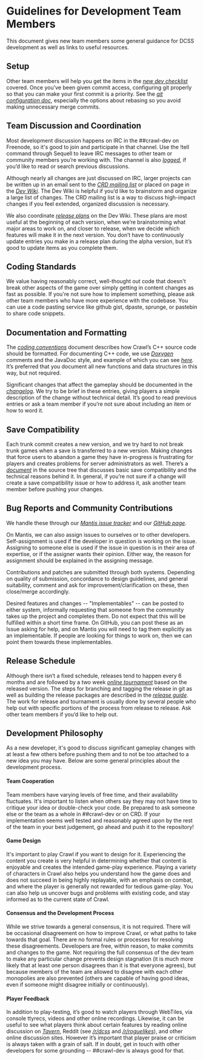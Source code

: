 # Guidelines for Development Team Members

This document gives new team members some general guidance for DCSS development as well as links to useful resources.

## Setup

Other team members will help you get the items in the [*new dev checklist*](../team/new_dev_checklist.txt) covered. Once you’ve been given commit access, configuring git properly so that you can make your first commit is a priority. See the [*git configuration doc*](../git/config.txt), especially the options about rebasing so you avoid making unnecessary merge commits.

## Team Discussion and Coordination

Most development discussion happens on IRC in the \#\#crawl-dev on Freenode, so it's good to join and participate in that channel. Use the !tell command through Sequell to leave IRC messages to other team or community members you’re working with. The channel is also [*logged*](http://s-z.org/crawl-dev/#), if you’d like to read or search previous discussions.

Although nearly all changes are just discussed on IRC, larger projects can be written up in an email sent to the [*CRD mailing list*](http://sourceforge.net/p/crawl-ref/mailman/crawl-ref-discuss/) or placed on page in the [*Dev Wiki*](https://crawl.develz.org/wiki/doku.php). The Dev Wiki is helpful if you’d like to brainstorm and organize a large list of changes. The CRD mailing list is a way to discuss high-impact changes if you feel extended, organized discussion is necessary.

We also coordinate [*release plans*](https://crawl.develz.org/wiki/doku.php?id=dcss:planning:release_plans) on the Dev Wiki. These plans are most useful at the beginning of each version, when we’re brainstorming what major areas to work on, and closer to release, when we decide which features will make it in the next version. You don’t have to continuously update entries you make in a release plan during the alpha version, but it’s good to update items as you complete them.

## Coding Standards

We value having reasonably correct, well-thought out code that doesn't break other aspects of the game over simply getting in content changes as fast as possible. If you're not sure how to implement something, please ask other team members who have more experience with the codebase. You can use a code pasting service like github gist, dpaste, sprunge, or pastebin to share code snippets.

## Documentation and Formatting

The [*coding conventions*](http://s-z.org/neil/git/?p=crawl.git;a=blob;f=crawl-ref/docs/develop/coding_conventions.txt) document describes how Crawl’s C++ source code should be formatted. For documenting C++ code, we use [*Doxygen*](http://www.stack.nl/~dimitri/doxygen/index.html) comments and the JavaDoc style, and example of which you can see [*here*](http://s-z.org/neil/git/?p=crawl.git;a=blob;f=crawl-ref/source/ability.cc#l3553). It’s preferred that you document all new functions and data structures in this way, but not required.

Significant changes that affect the gameplay should be documented in the [*changelog*](http://s-z.org/neil/git/?p=crawl.git;a=blob;f=crawl-ref/docs/changelog.txt;hb=HEAD). We try to be brief in these entries, giving players a simple description of the change without technical detail. It’s good to read previous entries or ask a team member if you’re not sure about including an item or how to word it.

## Save Compatibility

Each trunk commit creates a new version, and we try hard to not break trunk games when a save is transferred to a new version. Making changes that force users to abandon a game they have in-progress is frustrating for players and creates problems for server administrators as well. There’s a [*document*](../save_compatibility.txt) in the source tree that discusses basic save compatibility and the technical reasons behind it. In general, if you’re not sure if a change will create a save compatibility issue or how to address it, ask another team member before pushing your changes.

## Bug Reports and Community Contributions

We handle these through our [*Mantis issue tracker*](https://crawl.develz.org/mantis/view_all_bug_page.php) and our [*GitHub page*](https://github.com/crawl/crawl).

On Mantis, we can also assign issues to ourselves or to other developers. Self-assignment is used if the developer in question is working on the issue. Assigning to someone else is used if the issue in question is in their area of expertise, or if the assigner wants their opinion. Either way, the reason for assignment should be explained in the assigning message.

Contributions and patches are submitted through both systems. Depending on quality of submission, concordance to design guidelines, and general suitability, comment and ask for improvement/clarification on these, then close/merge accordingly.

Desired features and changes -- "Implementables" -- can be posted to either system, informally requesting that someone from the community takes up the project and completes them. Do not expect that this will be fulfilled within a short time frame. On GitHub, you can post these as an Issue asking for help, and on Mantis you will need to tag them explicitly as an implementable. If people are looking for things to work on, then we can point them towards these implementables.

## Release Schedule

Although there isn’t a fixed schedule, releases tend to happen every 6 months and are followed by a two week [*online tournament*](http://dobrazupa.org/tournament/0.19/) based on the released version. The steps for branching and tagging the release in git as well as building the release packages are described in the [*release guide*](https://github.com/crawl/crawl/blob/master/crawl-ref/docs/develop/release/guide.txt). The work for release and tournament is usually done by several people who help out with specific portions of the process from release to release. Ask other team members if you’d like to help out.

## Development Philosophy

As a new developer, it's good to discuss significant gameplay changes with at least a few others before pushing them and to not be too attached to a new idea you may have. Below are some general principles about the development process.

#### Team Cooperation

Team members have varying levels of free time, and their availability fluctuates. It's important to listen when others say they may not have time to critique your idea or double-check your code. Be prepared to ask someone else or the team as a whole in \#\#crawl-dev or on CRD. If your implementation seems well tested and reasonably agreed upon by the rest of the team in your best judgement, go ahead and push it to the repository!

#### Game Design

It's important to play Crawl if you want to design for it. Experiencing the content you create is very helpful in determining whether that content is enjoyable and creates the intended game-play experience. Playing a variety of characters in Crawl also helps you understand how the game does and does not succeed in being highly replayable, with an emphasis on combat, and where the player is generally not rewarded for tedious game-play. You can also help us uncover bugs and problems with existing code, and stay informed as to the current state of Crawl.

#### Consensus and the Development Process

While we strive towards a general consensus, it is not required. There will be occasional disagreement on how to improve Crawl, or what paths to take towards that goal. There are no formal rules or processes for resolving these disagreements. Developers are free, within reason, to make commits and changes to the game. Not requiring the full consensus of the dev team to make any particular change prevents design stagnation (it is much more likely that at least one person disagrees than it is that everyone agrees), but because members of the team are allowed to disagree with each other monopolies are also prevented (others are capable of having good ideas, even if someone might disagree initially or continuously).

#### Player Feedback

In addition to play-testing, it’s good to watch players through WebTiles, via console ttyrecs, videos and other online recordings. Likewise, it can be useful to see what players think about certain features by reading online discussion on [*Tavern*](https://crawl.develz.org/tavern/), Reddit (see [*/r/dcss*](http://www.reddit.com/r/dcss/) and [*/r/roguelikes*](http://www.reddit.com/r/roguelikes/)), and other online discussion sites. However it’s important that player praise or criticism is always taken with a grain of salt. If in doubt, get in touch with other developers for some grounding -- \#\#crawl-dev is always good for that.
